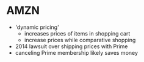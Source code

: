 # AMZN

- 'dynamic pricing'
  - increases prices of items in shopping cart
  - increase prices while comparative shopping
- 2014 lawsuit over shipping prices with Prime
- canceling Prime membership likely saves money

